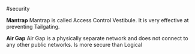 #security 

**Mantrap**
Mantrap is called Access Control Vestibule. It is very effective at preventing Tailgating.

**Air Gap**
Air Gap is a physically separate network and does not connect to any other public networks. Is more secure than Logical